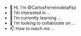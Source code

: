 - 👋 Hi, I’m @CarlosFerreirodelaPaz
- 👀 I’m interested in ...
- 🌱 I’m currently learning ...
- 💞️ I’m looking to collaborate on ...
- 📫 How to reach me ...

<!---
CarlosFerreirodelaPaz/CarlosFerreirodelaPaz is a ✨ special ✨ repository because its `README.md` (this file) appears on your GitHub profile.
You can click the Preview link to take a look at your changes.
--->
